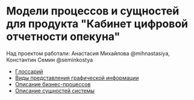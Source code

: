 # Модели процессов и сущностей для продукта "Кабинет цифровой отчетности опекуна"


Над проектом работали: Анастасия Михайлова @mihnastasiya, Константин Семин @seminkostya
- [Глоссарий](./0-glossary.md)
- [Виды представления графической информации](./1-types-of-representation-of-graphic-info.md)
- [Описание бизнес-процессов](./2-description-of-business-processes.md)
- [Описание сущностей системы](./3-description-of-system-entities.md)